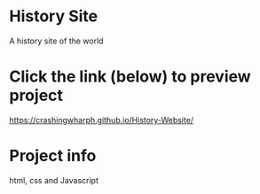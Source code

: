 # History Site 
A history site of the world

# Click the link (below) to preview project
https://crashingwharph.github.io/History-Website/

# Project info
html, css and Javascript
